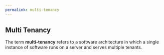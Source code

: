 ```yaml
---
permalink: multi-tenancy
---
```


## Multi Tenancy

The term **multi-tenancy** refers to a software architecture in which a single instance of software runs on a server and serves multiple tenants.